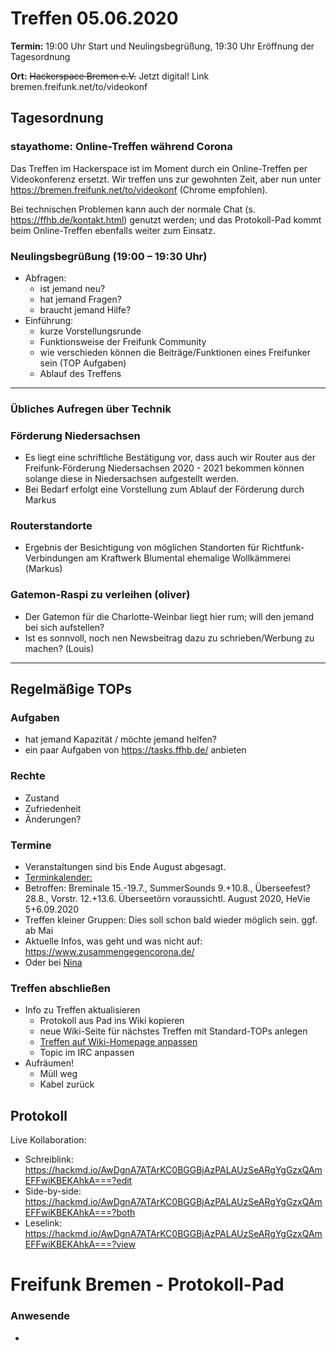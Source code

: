
# Treffen 05.06.2020

**Termin:** 19:00 Uhr Start und Neulingsbegrüßung, 19:30 Uhr Eröffnung der Tagesordnung

**Ort:** ~~Hackerspace Bremen e.V.~~ Jetzt digital! Link bremen.freifunk.net/to/videokonf

## Tagesordnung
### stayathome: Online-Treffen während Corona
Das Treffen im Hackerspace ist im Moment durch ein Online-Treffen per Videokonferenz ersetzt. Wir treffen uns zur gewohnten Zeit, aber nun unter https://bremen.freifunk.net/to/videokonf (Chrome empfohlen).

Bei technischen Problemen kann auch der normale Chat (s. https://ffhb.de/kontakt.html) genutzt werden; und das Protokoll-Pad kommt beim Online-Treffen ebenfalls weiter zum Einsatz.

### Neulingsbegrüßung (19:00 – 19:30 Uhr)
- Abfragen:
    - ist jemand neu?
    - hat jemand Fragen?
    - braucht jemand Hilfe?
- Einführung:
    - kurze Vorstellungsrunde
    - Funktionsweise der Freifunk Community
    - wie verschieden können die Beiträge/Funktionen eines Freifunker sein (TOP Aufgaben)
    - Ablauf des Treffens

---

### Übliches Aufregen über Technik

### Förderung Niedersachsen
* Es liegt eine schriftliche Bestätigung vor, dass auch wir  Router aus der Freifunk-Förderung Niedersachsen 2020 - 2021 bekommen können solange diese in Niedersachsen aufgestellt werden.
* Bei Bedarf erfolgt eine Vorstellung zum Ablauf der Förderung durch Markus 

### Routerstandorte 
* Ergebnis der Besichtigung von möglichen Standorten für Richtfunk-Verbindungen am Kraftwerk Blumental ehemalige Wollkämmerei (Markus) 

### Gatemon-Raspi zu verleihen (oliver)
* Der Gatemon für die Charlotte-Weinbar liegt hier rum; will den jemand bei sich aufstellen?
* Ist es sonnvoll, noch nen Newsbeitrag dazu zu schrieben/Werbung zu machen? (Louis)

---

## Regelmäßige TOPs
### Aufgaben

- hat jemand Kapazität / möchte jemand helfen?
- ein paar Aufgaben von https://tasks.ffhb.de/ anbieten

### Rechte

- Zustand
- Zufriedenheit
- Änderungen?

### Termine
- Veranstaltungen sind bis Ende August abgesagt.
- [Terminkalender:](https://www.bremen.de/kultur/musik-und-konzerte/festivals)
- Betroffen: Breminale 15.-19.7., SummerSounds 9.+10.8., Überseefest? 28.8., Vorstr. 12.+13.6. Überseetörn voraussichtl. August 2020, HeVie 5+6.09.2020
- Treffen kleiner Gruppen: Dies soll schon bald wieder möglich sein. ggf. ab Mai
- Aktuelle Infos, was geht und was nicht auf: https://www.zusammengegencorona.de/
- Oder bei [Nina](https://warnung.bund.de/meldung/Coronavirus:_Informationen_des_Bundesministeriums_f%C3%BCr_Gesundheit_zur_Erweiterung_der_Leitlinien_zur_Beschr%C3%A4nkung_von_sozialen_Kontakten/DE-NW-BN-SE030-20200416-30-001)

### Treffen abschließen

- Info zu Treffen aktualisieren
  - Protokoll aus Pad ins Wiki kopieren
  - neue Wiki-Seite für nächstes Treffen mit Standard-TOPs anlegen
  - [Treffen auf Wiki-Homepage anpassen](https://wiki.bremen.freifunk.net/Home)
  - Topic im IRC anpassen
- Aufräumen!
  - Müll weg
  - Kabel zurück

## Protokoll

Live Kollaboration:

* Schreiblink: https://hackmd.io/AwDgnA7ATArKC0BGGBjAzPALAUzSeARgYgGzxQAmEFFwiKBEKAhkA===?edit
* Side-by-side: https://hackmd.io/AwDgnA7ATArKC0BGGBjAzPALAUzSeARgYgGzxQAmEFFwiKBEKAhkA===?both
* Leselink: https://hackmd.io/AwDgnA7ATArKC0BGGBjAzPALAUzSeARgYgGzxQAmEFFwiKBEKAhkA===?view

# Freifunk Bremen - Protokoll-Pad

### Anwesende
- 